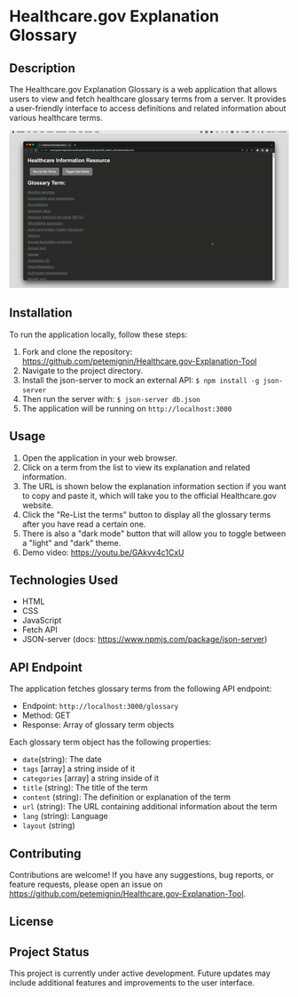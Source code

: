 # Healthcare.gov Explanation Glossary

## Description

The Healthcare.gov Explanation Glossary is a web application that allows users to view and fetch healthcare glossary terms from a server. It provides a user-friendly interface to access definitions and related information about various healthcare terms.

![](Healthcare_glossary_tool.gif)

## Installation

To run the application locally, follow these steps:

1. Fork and clone the repository: https://github.com/petemignin/Healthcare.gov-Explanation-Tool
2. Navigate to the project directory.
3. Install the json-server to mock an external API: `$ npm install -g json-server`
4. Then run the server with: `$ json-server db.json`
5. The application will be running on `http://localhost:3000`



## Usage

1. Open the application in your web browser.
2. Click on a term from the list to view its explanation and related information.
3. The URL is shown below the explanation information section if you want to copy and paste it, which will take you to the official Healthcare.gov website. 
4. Click the "Re-List the terms" button to display all the glossary terms after you have read a certain one.
5. There is also a "dark mode" button that will allow you to toggle between a "light" and "dark" theme.
6. Demo video: https://youtu.be/GAkvv4c1CxU

## Technologies Used

- HTML
- CSS
- JavaScript
- Fetch API
- JSON-server (docs: https://www.npmjs.com/package/json-server)

## API Endpoint

The application fetches glossary terms from the following API endpoint:

- Endpoint: `http://localhost:3000/glossary`
- Method: GET
- Response: Array of glossary term objects

Each glossary term object has the following properties:

- `date`(string): The date 
- `tags` [array] a string inside of it
- `categories` [array] a string inside of it
- `title` (string): The title of the term
- `content` (string): The definition or explanation of the term
- `url` (string): The URL containing additional information about the term
- `lang` (string): Language
- `layout` (string)


## Contributing

Contributions are welcome! If you have any suggestions, bug reports, or feature requests, please open an issue on https://github.com/petemignin/Healthcare.gov-Explanation-Tool.

## License



## Project Status

This project is currently under active development. Future updates may include additional features and improvements to the user interface.

